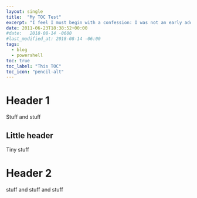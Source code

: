 ```yaml
---
layout: single
title:  "My TOC Test"
excerpt: "I feel I must begin with a confession: I was not an early adopter of PowerShell...and I've decided to start blogging about PowerShell."
date: 2011-06-23T18:38:52+00:00
#date:   2018-08-14 -0600
#last_modified_at: 2018-08-14 -06:00
tags:
  - blog
  - powershell
toc: true
toc_label: "This TOC"
toc_icon: "pencil-alt"
---
```


# Header 1

Stuff and stuff

## Little header

Tiny stuff

# Header 2

stuff and stuff and stuff